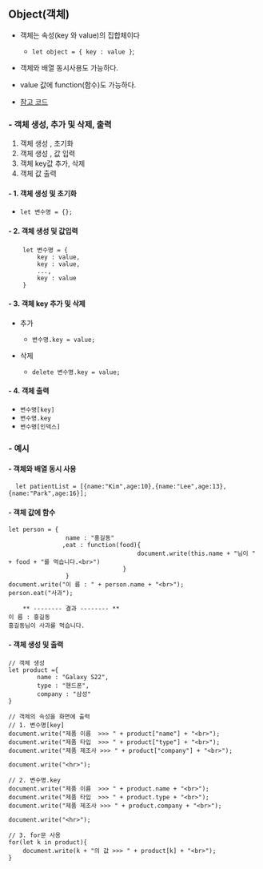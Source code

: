 ## Object(객체)

- 객체는 속성(key 와 value)의 집합체이다
  - `let object = { key : value }`;
- 객체와 배열 동시사용도 가능하다.
- value 값에 function(함수)도 가능하다.

- [참고 코드](https://replit.com/@hyeah0/Object)

### - 객체 생성, 추가 및 삭제, 출력

1. 객체 생성 , 초기화
2. 객체 생성 , 값 입력
3. 객체 key값 추가, 삭제
4. 객체 값 출력

#### - 1. 객체 생성 및 초기화

- `let 변수명 = {};`

#### - 2. 객체 생성 및 값입력

```
    let 변수명 = {
        key : value,
        key : value,
        ...,
        key : value
    }
```

#### - 3. 객체 key 추가 및 삭제

- 추가

  - `변수명.key = value;`

- 삭제
  - `delete 변수명.key = value;`

#### - 4. 객체 출력

- `변수명[key]`
- `변수명.key`
- `변수명[인덱스]`

### - 예시

#### - 객체와 배열 동시 사용

```
  let patientList = [{name:"Kim",age:10},{name:"Lee",age:13},{name:"Park",age:16}];
```

#### - 객체 값에 함수

```
let person = {
                name : "홍길동"
               ,eat : function(food){
                                    document.write(this.name + "님이 " + food + "를 먹습니다.<br>")
                                }
                }
document.write("이 름 : " + person.name + "<br>");
person.eat("사과");

    ** -------- 결과 -------- **
이 름 : 홍길동
홍길동님이 사과를 먹습니다.
```

#### - 객체 생성 및 출력

```
// 객체 생성
let product ={
        name : "Galaxy S22",
        type : "핸드폰",
        company : "삼성"
}

// 객체의 속성을 화면에 출력
// 1. 변수명[key]
document.write("제품 이름  >>> " + product["name"] + "<br>");
document.write("제품 타입  >>> " + product["type"] + "<br>");
document.write("제품 제조사 >>> " + product["company"] + "<br>");

document.write("<hr>");

// 2. 변수명.key
document.write("제품 이름  >>> " + product.name + "<br>");
document.write("제품 타입  >>> " + product.type + "<br>");
document.write("제품 제조사 >>> " + product.company + "<br>");

document.write("<hr>");

// 3. for문 사용
for(let k in product){
    document.write(k + "의 값 >>> " + product[k] + "<br>");
}
```
